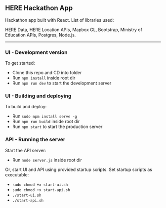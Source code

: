 ## HERE Hackathon App

Hackathon app built with React. List of libraries used:

HERE Data, HERE Location APIs, Mapbox GL, Bootstrap, Ministry of Education APIs, Postgres, Node.js.

-----

### UI - Development version 

To get started:

- Clone this repo and CD into folder
- Run `npm install` inside root dir
- Run `npm run dev` to start the development server

### UI - Building and deploying 

To build and deploy:

- Run `sudo npm install serve -g`
- Run `npm run build` inside root dir
- Run `npm start` to start the production server

### API - Running the server

Start the API server:

- Run `node server.js` inside root dir

Or, start UI and API using provided startup scripts. 
Set startup scripts as executable:

- `sudo chmod +x start-ui.sh`
- `sudo chmod +x start-api.sh`
- `./start-ui.sh`
- `./start-api.sh`
